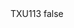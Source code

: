 <?xml version="1.0" encoding="UTF-8"?>
<CustomMetadata xmlns="http://soap.sforce.com/2006/04/metadata">
    <label>TXU113</label>
    <protected>false</protected>
</CustomMetadata>
